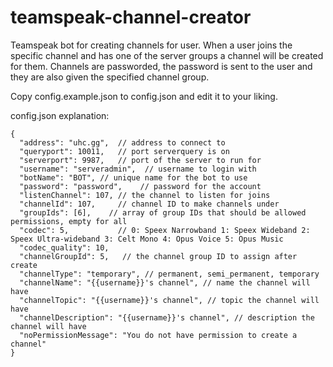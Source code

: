 teamspeak-channel-creator
=========================

Teamspeak bot for creating channels for user. When a user joins the 
specific channel and has one of the server groups a channel will be
created for them. Channels are passworded, the password is sent to the 
user and they are also given the specified channel group.

Copy config.example.json to config.json and edit it to your liking. 

config.json explanation:

    {
      "address": "uhc.gg",  // address to connect to
      "queryport": 10011,   // port serverquery is on
      "serverport": 9987,   // port of the server to run for
      "username": "serveradmin",  // username to login with
      "botName": "BOT", // unique name for the bot to use
      "password": "password",    // password for the account
      "listenChannel": 107, // the channel to listen for joins
      "channelId": 107,     // channel ID to make channels under
      "groupIds": [6],    // array of group IDs that should be allowed permissions, empty for all
      "codec": 5,           // 0: Speex Narrowband 1: Speex Wideband 2: Speex Ultra-wideband 3: Celt Mono 4: Opus Voice 5: Opus Music
      "codec_quality": 10,
      "channelGroupId": 5,   // the channel group ID to assign after create
      "channelType": "temporary", // permanent, semi_permanent, temporary
      "channelName": "{{username}}'s channel", // name the channel will have
      "channelTopic": "{{username}}'s channel", // topic the channel will have
      "channelDescription": "{{username}}'s channel", // description the channel will have
      "noPermissionMessage": "You do not have permission to create a channel"
    }